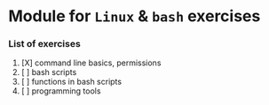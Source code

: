 # Module for `Linux` & `bash` exercises

### List of exercises

1. [X] command line basics, permissions
2. [ ] bash scripts
3. [ ] functions in bash scripts
4. [ ] programming tools
